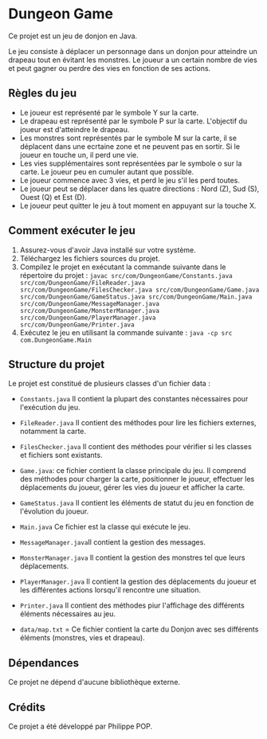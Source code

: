 # Dungeon Game

Ce projet est un jeu de donjon en Java. 

Le jeu consiste à déplacer un personnage dans un donjon pour atteindre un drapeau tout en évitant les monstres. Le joueur a un certain nombre de vies et peut gagner ou perdre des vies en fonction de ses actions.

## Règles du jeu

- Le joueur est représenté par le symbole Y sur la carte.
- Le drapeau est représenté par le symbole P sur la carte. L'objectif du joueur est d'atteindre le drapeau.
- Les monstres sont représentés par le symbole M sur la carte, il se déplacent dans une ecrtaine zone et ne peuvent pas en sortir. Si le joueur en touche un, il perd une vie.
- Les vies supplémentaires sont représentées par le symbole o sur la carte. Le joueur peu en cumuler autant que possible.
- Le joueur commence avec 3 vies, et perd le jeu s'il les perd toutes.
- Le joueur peut se déplacer dans les quatre directions : Nord (Z), Sud (S), Ouest (Q) et Est (D).
- Le joueur peut quitter le jeu à tout moment en appuyant sur la touche X.

## Comment exécuter le jeu

1. Assurez-vous d'avoir Java installé sur votre système.
2. Téléchargez les fichiers sources du projet.
3. Compilez le projet en exécutant la commande suivante dans le répertoire du projet :
``javac src/com/DungeonGame/Constants.java src/com/DungeonGame/FileReader.java src/com/DungeonGame/FilesChecker.java src/com/DungeonGame/Game.java src/com/DungeonGame/GameStatus.java src/com/DungeonGame/Main.java src/com/DungeonGame/MessageManager.java src/com/DungeonGame/MonsterManager.java src/com/DungeonGame/PlayerManager.java src/com/DungeonGame/Printer.java ``
4. Exécutez le jeu en utilisant la commande suivante :
``java -cp src com.DungeonGame.Main``

## Structure du projet

Le projet est constitué de plusieurs classes d'un fichier data :

- `Constants.java` Il contient la plupart des constantes nécessaires pour l'exécution du jeu.
- `FileReader.java` Il contient des méthodes pour lire les fichiers externes, notamment la carte.
- `FilesChecker.java` Il contient des méthodes pour vérifier si les classes et fichiers sont existants.
- `Game.java`: ce fichier contient la classe principale du jeu. Il comprend des méthodes pour charger la carte, positionner le joueur, effectuer les déplacements du joueur, gérer les vies du joueur et afficher la carte.
- `GameStatus.java` Il contient les éléments de statut du jeu en fonction de l'évolution du joueur.
- `Main.java` Ce fichier est la classe qui exécute le jeu.
- `MessageManager.java`Il contient la gestion des messages.
- `MonsterManager.java` Il contient la gestion des monstres tel que leurs déplacements.
- `PlayerManager.java` Il contient la gestion des déplacements du joueur et les différentes actions lorsqu'il rencontre une situation.
- `Printer.java` Il contient des méthodes piur l'affichage des différents éléments nécessaires au jeu.

- `data/map.txt` = Ce fichier contient la carte du Donjon avec ses différents éléments (monstres, vies et drapeau).

## Dépendances

Ce projet ne dépend d'aucune bibliothèque externe.

## Crédits

Ce projet a été développé par Philippe POP.